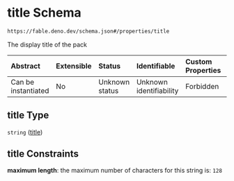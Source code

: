 # title Schema

```txt
https://fable.deno.dev/schema.json#/properties/title
```

The display title of the pack

| Abstract            | Extensible | Status         | Identifiable            | Custom Properties | Additional Properties | Access Restrictions | Defined In                                                 |
| :------------------ | :--------- | :------------- | :---------------------- | :---------------- | :-------------------- | :------------------ | :--------------------------------------------------------- |
| Can be instantiated | No         | Unknown status | Unknown identifiability | Forbidden         | Allowed               | none                | [schema.json\*](../out/schema.json "open original schema") |

## title Type

`string` ([title](schema-properties-title.md))

## title Constraints

**maximum length**: the maximum number of characters for this string is: `128`
